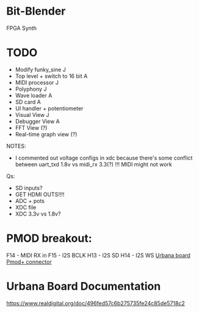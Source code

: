 # Bit-Blender
FPGA Synth


# TODO

- Modify funky_sine J
- Top level + switch to 16 bit A
- MIDI processor J
- Polyphony J
- Wave loader A
- SD card A
- UI handler + potentiometer
- Visual View J
- Debugger View A
- FFT View (?)
- Real-time graph view (?)


NOTES:
- I commented out voltage configs in xdc because there's some conflict between uart_txd 1.8v vs midi_rx 3.3(?) !!! MIDI might not work



Qs:
- SD inputs?
- GET HDMI OUTS!!!!
- ADC + pots
- XDC file
- XDC 3.3v vs 1.8v?


# PMOD breakout:
F14 - MIDI RX in
F15 - I2S BCLK
H13 - I2S SD
H14 - I2S WS
[Urbana board Pmod+ connector](pmod.png)


# Urbana Board Documentation
https://www.realdigital.org/doc/496fed57c6b275735fe24c85de5718c2

